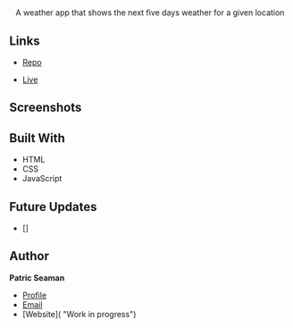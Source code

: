 <h1 align="center"><Weather API></h1>

<p align="center">A weather app that shows the next five days weather for a given location</p>

## Links

- [Repo](https://github.com/Patisasea/Weather "Weather Repo")

- [Live](https://patisasea.github.io/Weather/ "Live View")

## Screenshots






## Built With

- HTML
- CSS
- JavaScript

## Future Updates

- [] 

## Author

**Patric Seaman**

- [Profile](https://github.com/Patisasea "Patric Seaman")
- [Email](patisasea@gmail.com?subject=Hi "Hi!")
- [Website]( "Work in progress")
